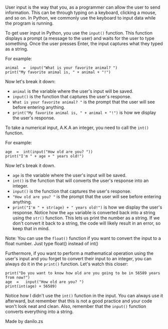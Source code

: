User input is the way that you, as a programmer can allow the user to send information. This can be through typing on a keyboard, clicking a mouse, and so on. In Python, we commonly use the keyboard to input data while the program is running.

To get user input in Python, you use the `input()` function. This function displays a prompt (a message to the user) and waits for the user to type something. Once the user presses Enter, the input captures what they typed as a string.

For example:
```
animal  =  input("What is your favorite animal? ")
print("My favorite animal is, " + animal + "!")
```
Now let's break it down:
- `animal` is the variable where the user's input will be saved.
- `input()` is the function that captures the user's response.
- `What is your favorite animal? "` is the prompt that the user will see before entering anything.
- `print("My favorite animal is, " + animal + "!")` is how we display the user's response.

To take a numerical input, A.K.A an integer, you need to call the `int()` function.

For example:
```
age  =  int(input("How old are you? "))
print("I'm " + age + " years old!")
```
Now let's break it down.
- `age` is the variable where the user's input will be saved.
- `int()` is the function that will converts the user's response into an integer.
- `input()` is the function that captures the user's response.
- `"How old are you? "` is the prompt that the user will see before entering anything.
- `print("I'm " + str(age) + " years old!")`  is how we display the user's response. Notice how the `age` variable is converted back into a string using the `str()` function. This lets us print the number as a string. If we don't convert it back to a string, the code will likely result in an error, so keep that in mind.

Note: You can use the `float()` function if you want to convert the input to a float number. Just type float() instead of int()

Furthermore, if you want to perform a mathematical operation using the user's input and you forget to convert their input to an integer, you can always do it in the `print()` function. Let's watch this closer:

```
print("Do you want to know how old are you going to be in 56589 years from now?")
age  =   input("How old are you? ")
print(int(age) + 56589)
```
Notice how I didn't use the `int()` function in the input. You can always use it afterward, but remember that this is not a good practice and your code won't look neat and clean. Also, remember that the `input()` function converts everything into a string.

Made by danilo.zs
